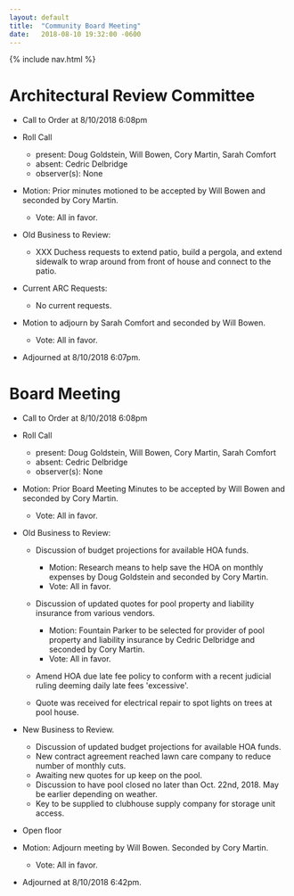 ```yaml
---
layout: default
title:  "Community Board Meeting"
date:   2018-08-10 19:32:00 -0600
---
```


{% include nav.html %}

# Architectural Review Committee

- Call to Order at 8/10/2018 6:08pm
- Roll Call
    - present: Doug Goldstein, Will Bowen, Cory Martin, Sarah Comfort
    - absent:  Cedric Delbridge
    - observer(s): None
- Motion: Prior minutes motioned to be accepted by Will Bowen and seconded by Cory Martin.
  - Vote: All in favor.

- Old Business to Review:
  - XXX Duchess requests to extend patio, build a pergola, and extend sidewalk to wrap around from front of house and connect to the
    patio.

- Current ARC Requests:
  - No current requests.

- Motion to adjourn by Sarah Comfort and seconded by Will Bowen.
  - Vote: All in favor.
- Adjourned at 8/10/2018 6:07pm.

# Board Meeting

- Call to Order at 8/10/2018 6:08pm
- Roll Call
    - present: Doug Goldstein, Will Bowen, Cory Martin, Sarah Comfort
    - absent: Cedric Delbridge
    - observer(s): None

- Motion: Prior Board Meeting Minutes to be accepted by Will Bowen and seconded by Cory Martin.
  - Vote: All in favor.

- Old Business to Review:
  - Discussion of budget projections for available HOA funds.
    - Motion: Research means to help save the HOA on monthly expenses by Doug Goldstein and seconded by Cory Martin.
    - Vote: All in favor.

  - Discussion of updated quotes for pool property and liability insurance from various vendors.
    - Motion: Fountain Parker to be selected for provider of pool property and liability insurance by Cedric Delbridge and seconded
              by Cory Martin.
    - Vote: All in favor.

  - Amend HOA due late fee policy to conform with a recent judicial ruling deeming daily late fees 'excessive'.
  - Quote was received for electrical repair to spot lights on trees at pool house.

- New Business to Review.
  - Discussion of updated budget projections for available HOA funds.
  - New contract agreement reached lawn care company to reduce number of monthly cuts.
  - Awaiting new quotes for up keep on the pool.
  - Discussion to have pool closed no later than Oct. 22nd, 2018. May be earlier depending on weather.
  - Key to be supplied to clubhouse supply company for storage unit access.


- Open floor
- Motion: Adjourn meeting by Will Bowen. Seconded by Cory Martin.
  - Vote: All in favor.
- Adjourned at 8/10/2018 6:42pm.
